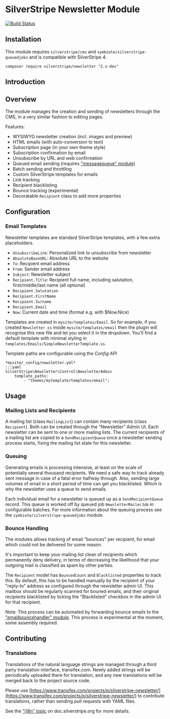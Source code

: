 # SilverStripe Newsletter Module

[![Build Status](https://secure.travis-ci.org/silverstripe-archive/silverstripe-newsletter.png?branch=master)](https://travis-ci.org/silverstripe-labs/silverstripe-newsletter)

## Installation

This module requires `silverstripe/cms` and `symbiote/silverstripe-queuedjobs` 
and is compatible with SilverStripe 4.

    composer require silverstripe/newsletter "2.x-dev"

## Introduction

## Overview

The module manages the creation and sending of newsletters
through the CMS, in a very similar fashion to editing pages.

Features:

 * WYSIWYG newsletter creation (incl. images and preview)
 * HTML emails (with auto-conversion to text)
 * Subscription page (in your own theme style)
 * Subscription confirmation by email
 * Unsubscribe by URL and web confirmation
 * Queued email sending (requires ["messagequeue" module](https://github.com/silverstripe-labs/silverstripe-messagequeue))
 * Batch sending and throttling
 * Custom SilverStripe templates for emails
 * Link tracking
 * Recipient blacklisting
 * Bounce tracking (experimental)
 * Decoratable `Recipient` class to add more properties

## Configuration

### Email Templates

Newsletter templates are standard SilverStripe templates, with a few extra placeholders.

 * `UnsubscribeLink`: Personalized link to unsubscribe from newsletter
 * `AbsoluteBaseURL`: Absolute URL to the website
 * `To`: Recipient email address
 * `From`: Sender email address
 * `Subject`: Newsletter subject
 * `Recipient.Title`: Recipient full name, including salutation, first/middle/last name (all optional)
 * `Recipient.Salutation`
 * `Recipient.FirstName`
 * `Recipient.Surname`
 * `Recipient.Email`
 * `Now`: Current date and time (format e.g. with $Now.Nice)

Templates are created in `mysite/templates/Email`. So for example, if you 
created `Newsletter.ss` inside `mysite/templates/email` then the plugin will 
recognise this new file  and let you select it in the dropdown. You'll find a 
default template with minimal styling in 
`templates/Emails/SimpleNewsletterTemplate.ss`.

Template paths are configurable using the *Config API*
    
    *mysite/_config/newsletter.yml*
    :::yaml
    SilverStripe\Newsletter\Control\NewsletterAdmin
        template_paths: 
            - "themes/mytemplate/templates/email";

## Usage

### Mailing Lists and Recipients

A mailing list (class `MailingList`) can contain many recipients 
(class `Recipient`). Both can be created through the "Newsletter" Admin UI. 
Each newsletter can be sent to one or more mailing lists. The current recipients 
of a mailing list are copied to a `SendRecipientQueue` once a newsletter 
sending process starts, fixing the mailing list state for this newsletter.

### Queuing

Generating emails is processing intensive, at least on the scale of potentially
several thousand recipients. We need a safe way to track already sent message
in case of a fatal error halfway through. Also, sending large volumes of email 
in a short period of time can get you blacklisted. Which is why the newsletter 
uses a queue to send emails.

Each individual email for a newsletter is queued up as a `SendRecipientQueue` 
record. This queue is worked off by queued job `NewsletterMailerJob` in 
configurable batches. For more information about the queuing process see the
`symbiote/silverstripe-queuedjobs` module.

### Bounce Handling

The modules allows tracking of email "bounces" per recipient, for email which 
could not be delivered for some reason.

It's important to keep your mailing list clean of recipients which permanently 
deny delivery, in terms of decreasing the likelihood that your outgoing mail is 
classified as spam by other parties.

The `Recipient` model has `BouncedCount` and `Blacklisted` properties to track 
this. By default, this has to be handled manually by the recipient of your
"reply-to" address as configured through the newsletter admin UI. This mailbox 
should be regularly scanned for bouned emails, and their original recipients 
blacklisted by ticking the "Blacklisted" checkbox in the admin UI for that 
recipient.

Note: This process can be automated by forwarding bounce emails to the
["emailbouncehandler" module](https://github.com/silverstripe-labs/silverstripe-emailbouncehandler).
This process is experimental at the moment, some assembly required.

## Contributing

### Translations

Translations of the natural language strings are managed through a
third party translation interface, transifex.com.
Newly added strings will be periodically uploaded there for translation,
and any new translations will be merged back to the project source code.

Please use [https://www.transifex.com/projects/p/silverstripe-newsletter/](https://www.transifex.com/projects/p/silverstripe-newsletter/) to contribute translations,
rather than sending pull requests with YAML files.

See the ["i18n" topic](http://doc.silverstripe.org/framework/en/trunk/topics/i18n) on doc.silverstripe.org for more details.
